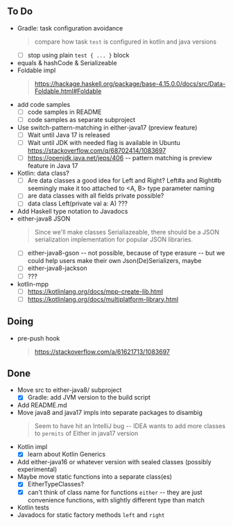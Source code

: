 ## To Do

- Gradle: task configuration avoidance
    > compare how task `test` is configured in kotlin and java versions
    * [ ] stop using plain `test { ... }` block
- equals & hashCode & Serializeable
- Foldable impl
    > https://hackage.haskell.org/package/base-4.15.0.0/docs/src/Data-Foldable.html#Foldable
- add code samples
    * [ ] code samples in README
    * [ ] code samples as separate subproject
- Use switch-pattern-matching in either-java17 (preview feature)
    * [ ] Wait until Java 17 is released
    * [ ] Wait until JDK with needed flag is available in Ubuntu https://stackoverflow.com/q/68702414/1083697
    * [ ] https://openjdk.java.net/jeps/406 -- pattern matching is preview feature in Java 17
- Kotlin: data class?
    * [ ] Are data classes a good idea for Left and Right? Left#a and Right#b seemingly make it too attached to <A, B> type parameter naming
    * [ ] are data classes with all fields private  possible?
    * [ ] data class Left(private val a: A) ???
- Add Haskell type notation to Javadocs
- either-java8 JSON
    > Since we'll make classes Serialiazeable, there should be a JSON serialization implementation for popular JSON libraries.
    * [ ] either-java8-gson -- not possible, because of type erasure -- but we could help users make their own Json(De)Serializers, maybe
    * [ ] either-java8-jackson
    * [ ] ???
- kotlin-mpp
    * [ ] https://kotlinlang.org/docs/mpp-create-lib.html
    * [ ] https://kotlinlang.org/docs/multiplatform-library.html

## Doing

- pre-push hook
    > https://stackoverflow.com/a/61621713/1083697

## Done

- Move src to either-java8/ subproject
    * [x] Gradle: add JVM version to the build script
- Add README.md
- Move java8 and java17 impls into separate packages to disambig
    > Seem to have hit an IntelliJ bug -- IDEA wants to add more classes to `permits` of Either in java17 version
- Kotlin impl
    * [x] learn about Kotlin Generics
- Add either-java16 or whatever version with sealed classes (possibly experimental)
- Maybe move static functions into a separate class(es)
    * [x] EitherTypeClasses?
    * [x] can't think of class name for functions `either` -- they are just convenience functions, with slightly different type than match
- Kotlin tests
- Javadocs for static factory methods `left` and `right`
